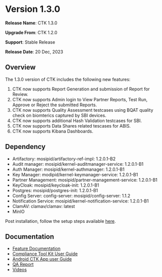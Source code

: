 # Version 1.3.0

**Release Name**: CTK 1.3.0 

**Upgrade From**: CTK 1.2.0

**Support**: Stable Release

**Release Date**: 20 Dec, 2023

## Overview

The 1.3.0 version of CTK includes the following new features:

1. CTK now supports Report Generation and submission of Report for Review.
2. CTK now supports Admin login to View Partner Reports, Test Run, Approve or Reject the submitted Reports.
3. CTK now supports Quality Assessment testcases using BQAT quality check on biomterics captured by SBI devices.
4. CTK now supports additional Hash Validation testcases for SBI.
5. CTK now supports Data Shares related tescases for ABIS.
6. CTK now supports Kibana Dashboards.
   

## Dependency

* Artifactory: mosipid/artifactory-ref-impl: 1.2.0.1-B2
* Audit manager: mosipid/kernel-auditmanager-service: 1.2.0.1-B1
* Auth Manager: mosipid/kernel-authmanager: 1.2.0.1-B1
* Key Manager: modipid/kernel-keymanager-service: 1.2.0.1-B1
* Partner Management: mosipid/partner-management-service: 1.2.0.1-B1
* KeyCloak: mosipid/keycloak-init: 1.2.0.1-B1
* Postgres: mosipid/postgres-init: 1.2.0.1-B1
* Config Server: config-server: mosipid/config-server: 1.1.2
* Notification Service: mosipid/kernel-notification-service: 1.2.0.1-B1
* ClamAV: clamav/clamav: latest
* MinIO

Post installation, follow the setup steps available [here](setup-steps-1.3.0.md).

## Documentation

* [Feature Documentation](./)
* [Compliance Tool Kit User Guide](user-guide.md)
* [Android CTK App user Guide](android-user-guide.md)
* [QA Report](https://docs.mosip.io/compliance-tool-kit/versions/version-1.3.0/test-report-1.3.0)
* [Videos](https://www.youtube.com/playlist?list=PLJH-POb\_55z8YYS\_qAk\_QNBQeiQ2VrtZD)




